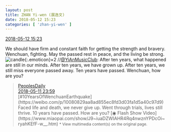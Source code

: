 ```yaml
---
layout: post
title: ZHAN Yi-wen (展逸文)
date: 2018-05-12 15:23
categories: [ 'zhan-yi-wen' ]
---
```


<div class="weibo-info">
  <a href="https://weibo.com/6108090526/Ggji6h5Sg">2018-05-12 15:23</a>
</div>

We should have firm and constant faith for getting the strength and bravery. Wenchuan, fighting. May the passed rest in peace, and the living be strong. ![candle](https://img.t.sinajs.cn/t4/appstyle/expression/ext/normal/16/2018new_lazhu_org.png){:.emoticon}×2 //[@YiAnMusicClub](https://weibo.com/u/6094546964): After ten years, what happened are still in our minds. After ten years, we have grown up. After ten years, we still miss everyone passed away. Ten years have passed. Wenchuan, how are you?

<!-- more -->

> <div class="weibo-post-name">
>   <a href="https://weibo.com/rmrb">PeoplesDaily</a>
> </div>
> <div class="weibo-info">
>   <a href="https://weibo.com/2803301701/GgdfidjFm">2018-05-11 23:59</a>
> </div>
> [#10YearsOfWenchuanEarthquake](https://weibo.com/p/10080829aa8ad855ec8fd3d03fa1d5a40c97d9) Faced life and death, we never give up. Went through trials, lives still thrive. 10 years have passed. How are you? [◉ Flash Show Video](https://www.miaopai.com/show/J9~iuaDZWIAHR4Rq4nwznYPDcOi~ryahKEfF-w__.htm)  
> <small>* View multimedia content(s) on the original page.</small>
